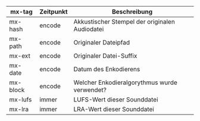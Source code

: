 | mx-tag   | Zeitpunkt | Beschreibung                                   |
|----------|-----------|------------------------------------------------|
| mx-hash  | encode    | Akkustischer Stempel der originalen Audiodatei |
| mx-path  | encode    | Originaler Dateipfad                           |
| mx-ext   | encode    | Originaler Datei-Suffix                        |
| mx-date  | encode    | Datum des Enkodierens                          |
| mx-block | encode    | Welcher Enkodieralgorythmus wurde verwendet?   |
| mx-lufs  | immer     | LUFS-Wert dieser Sounddatei                    |
| mx-lra   | immer     | LRA-Wert dieser Sounddatei                     |
